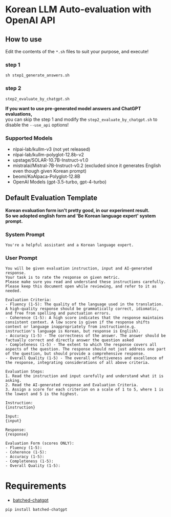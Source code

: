 # Korean LLM Auto-evaluation with OpenAI API


## How to use
Edit the contents of the ```*.sh``` files to suit your purpose, and execute!

### step 1
```
sh step1_generate_answers.sh
```
### step 2
```
step2_evaluate_by_chatgpt.sh
```
**If you want to use pre-generated model answers and ChatGPT evaluations,**  
you can skip the step 1 and modify the ```step2_evaluate_by_chatgpt.sh``` to disable the ```--use_api``` options!

### Supported Models
- nlpai-lab/kullm-v3 (not yet released)
- nlpai-lab/kullm-polyglot-12.8b-v2
- upstage/SOLAR-10.7B-Instruct-v1.0
- mistralai/Mistral-7B-Instruct-v0.2 (excluded since it generates English even though given Korean prompt)
- beomi/KoAlpaca-Polyglot-12.8B
- OpenAI Models (gpt-3.5-turbo, gpt-4-turbo)

## Default Evaluation Template
**Korean evaluation form isn't pretty good, in our experiment result.**  
**So we adopted english form and 'Be Korean language expert' system prompt.**
### System Prompt
```
You're a helpful assistant and a Korean language expert.
```
### User Prompt
```
You will be given evaluation instruction, input and AI-generated response.
Your task is to rate the response on given metric.
Please make sure you read and understand these instructions carefully. Please keep this document open while reviewing, and refer to it as needed.

Evaluation Criteria:
- Fluency (1-5): The quality of the language used in the translation. A high-quality response should be grammatically correct, idiomatic, and free from spelling and punctuation errors.
- Coherence (1-5): A high score indicates that the response maintains consistent context. A low score is given if the response shifts context or language inappropriately from instruction(e.g. instruction's language is Korean, but response is English).
- Accuracy (1-5) - The correctness of the answer. The answer should be factually correct and directly answer the question asked
- Completeness (1-5) - The extent to which the response covers all aspects of the question. The response should not just address one part of the question, but should provide a comprehensive response.
- Overall Quality (1-5) - The overall effectiveness and excellence of the response, integrating considerations of all above criteria.

Evaluation Steps:
1. Read the instruction and input carefully and understand what it is asking.
2. Read the AI-generated response and Evaluation Criteria.
3. Assign a score for each criterion on a scale of 1 to 5, where 1 is the lowest and 5 is the highest.

Instruction:
{instruction}

Input:
{input}

Response:
{response}

Evaluation Form (scores ONLY):
- Fluency (1-5):
- Coherence (1-5):
- Accuracy (1-5):
- Completeness (1-5):
- Overall Quality (1-5):
```

# Requirements
- [batched-chatgpt](https://github.com/superheavytail/batched-chatgpt)
```bash
pip install batched-chatgpt
```
